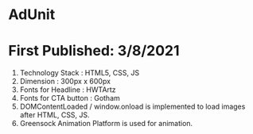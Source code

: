 # AdUnit
# First Published: 3/8/2021

1.	Technology Stack : HTML5, CSS, JS
2.	Dimension : 300px x 600px
3.	Fonts for Headline : HWTArtz
4.	Fonts for CTA button : Gotham
5.	DOMContentLoaded / window.onload is implemented to load images after HTML, CSS, JS.
6.	Greensock Animation Platform is used for animation. 

